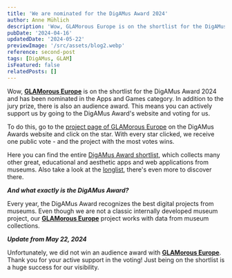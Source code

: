 ```yaml
---
title: 'We are nominated for the DigAMus Award 2024'
author: Anne Mühlich
description: 'Wow, GLAMorous Europe is on the shortlist for the DigAMus Award 2024 and has been nominated in the Apps and Games category. In addition to the jury prize, there is also an audience award. This means you can actively support us...'
pubDate: '2024-04-16'
updatedDate: '2024-05-22'
previewImage: '/src/assets/blog2.webp'
reference: second-post
tags: [DigAMus, GLAM]
isFeatured: false
relatedPosts: []
---
```


Wow, [**GLAMorous Europe**](/en/projects/glamorous-europe/) is on the shortlist for the DigAMus Award 2024 and has been nominated in the Apps and Games category. In addition to the jury prize, there is also an audience award. This means you can actively support us by going to the DigAMus Award's website and voting for us.

To do this, go to the [project page of GLAMorous Europe](https://digamus-award.de/project/glamorous-europe/) on the DigAMus Awards website and click on the star. With every star clicked, we receive one public vote - and the project with the most votes wins.

Here you can find the entire [DigAMus Award shortlist](https://digamus-award.de/shortlist/), which collects many other great, educational and aesthetic apps and web applications from museums. Also take a look at the [longlist](https://digamus-award.de/award-2024/longlist/), there's even more to discover there.

**_And what exactly is the DigAMus Award?_**

Every year, the DigAMus Award recognizes the best digital projects from museums. Even though we are not a classic internally developed museum project, our [**GLAMorous Europe**](/en/projects/glamorous-europe/) project works with data from museum collections.

**_Update from May 22, 2024_**

Unfortunately, we did not win an audience award with [**GLAMorous Europe**](/en/projects/glamorous-europe/). Thank you for your active support in the voting! Just being on the shortlist is a huge success for our visibility.
